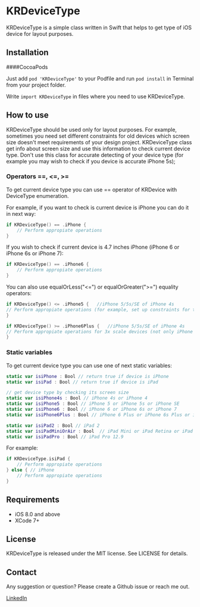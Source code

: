KRDeviceType
===============

KRDeviceType is a simple class written in Swift that helps to get type of iOS device for layout purposes.


## Installation
####CocoaPods

Just add `pod 'KRDeviceType'` to your Podfile and run `pod install` in Terminal from your project folder.

Write `import KRDeviceType` in files where you need to use KRDeviceType. 


## How to use
KRDeviceType should be used only for layout purposes. For example, sometimes you need set different constraints for old devices which screen size doesn't meet requirements of your design project. KRDeviceType class get info about screen size and use this information to check current device type. Don't use this class for accurate detecting of your device type (for example you may wish to check if you device is accurate iPhone 5s);


### Operators ==, <=, >=

To get current device type you can use == operator of KRDevice with DeviceType enumeration.

For example, if you want to check is current device is iPhone you can do it in next way:

```swift
if KRDeviceType() == .iPhone {
    // Perform appropiate operations
}
```

If you wish to check if current device is 4.7 inches iPhone (iPhone 6 or iPhone 6s or iPhone 7):
```swift
if KRDeviceType() == .iPhone6 {
    // Perform appropiate operations
}
```

You can also use equalOrLess("<=") or equalOrGreater(">=") equality operators:

```swift
if KRDeviceType() <= .iPhone5 {   //iPhone 5/5s/SE of iPhone 4s
// Perform appropiate operations (for example, set up constraints for those old devices)
}
```

```swift
if KRDeviceType() >= .iPhone6Plus {   //iPhone 5/5s/SE of iPhone 4s
// Perform appropiate operations for 3x scale devices (not only iPhone 6Plus, but possibly future devices with higher resolutions screens)
}
```

### Static variables
To get current device type you can use one of next static variables:

```swift
static var isiPhone : Bool // return true if device is iPhone
static var isiPad : Bool // return true if device is iPad

// get device type by checking its screen size
static var isiPhone4s : Bool // iPhone 4s or iPhone 4
static var isiPhone5 : Bool // iPhone 5 or iPhone 5s or iPhone SE
static var isiPhone6 : Bool // iPhone 6 or iPhone 6s or iPhone 7
static var isiPhone6Plus : Bool // iPhone 6 Plus or iPhone 6s Plus or iPhone 7s Plus

static var isiPad2 : Bool // iPad 2
static var isiPadMiniOrAir : Bool  // iPad Mini or iPad Retina or iPad Air or iPad Air 2 or iPad Pro 9.7
static var isiPadPro : Bool // iPad Pro 12.9
```
For example:

```swift
if KRDeviceType.isiPad {
    // Perform appropiate operations
} else { // iPhone
    // Perform appropiate operations
}
```

## Requirements

* iOS 8.0 and above
* XCode 7+

## License

KRDeviceType is released under the MIT license. See LICENSE for details.

## Contact

Any suggestion or question? Please create a Github issue or reach me out.

[LinkedIn](https://www.linkedin.com/in/julian-drapaylo)
